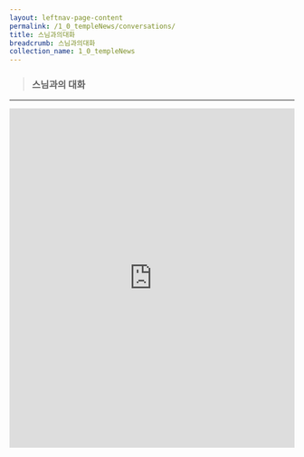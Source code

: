 ```yaml
---
layout: leftnav-page-content
permalink: /1_0_templeNews/conversations/
title: 스님과의대화
breadcrumb: 스님과의대화
collection_name: 1_0_templeNews
---
```


> ### **스님과의 대화**

---

<iframe width="100%"
        height="600"
        src="https://m.cafe.naver.com/ca-fe/web/cafes/29963936/menus/25"
        frameborder="0"
        allow="autoplay; encrypted-media"
        allowfullscreen></iframe>
